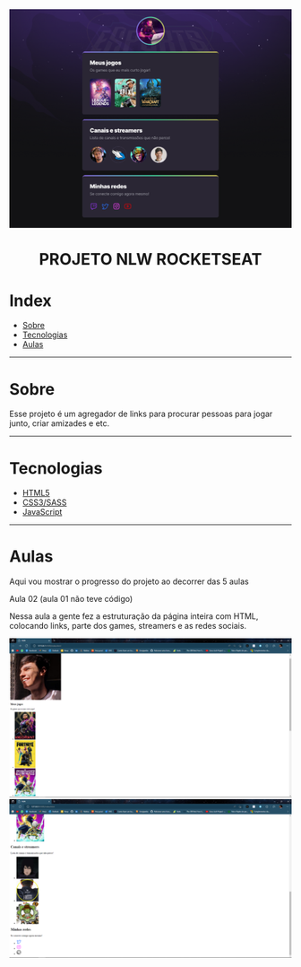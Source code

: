 <img align = "center" src="imgs/Landing_NLW.png">

<h1 align = "center">PROJETO NLW ROCKETSEAT</h1>

# Index
   * [Sobre](#sobre)
   * [Tecnologias](#tecnologias)
   * [Aulas](#aulas)

---
# Sobre

Esse projeto é um agregador de links para procurar pessoas para jogar junto, criar amizades e etc.

---
# Tecnologias

- [HTML5](https://developer.mozilla.org/pt-BR/docs/Web/HTML)
- [CSS3/SASS](https://developer.mozilla.org/pt-BR/docs/Web/CSS)
- [JavaScript](https://developer.mozilla.org/pt-BR/docs/Web/JavaScript)

---
# Aulas

Aqui vou mostrar o progresso do projeto ao decorrer das 5 aulas

Aula 02 (aula 01 não teve código)

Nessa aula a gente fez a estruturação da página inteira com HTML, colocando links, parte dos games, streamers e as redes sociais.

<img src="imgs/Screenshot (40).png">
<img src="imgs/Screenshot (41).png">
